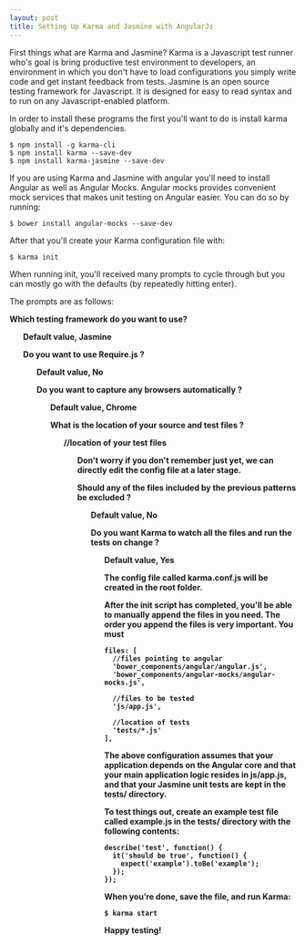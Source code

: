 ```yaml
---
layout: post
title: Setting Up Karma and Jasmine with AngularJs
---
```


First things what are Karma and Jasmine? Karma is a Javascript test runner who's goal is bring productive test environment to developers, an environment in which you don't have to load configurations you simply write code and get instant feedback from tests. Jasmine is an open source testing framework for Javascript. It is designed for easy to read syntax and to run on any Javascript-enabled platform.

In order to install these programs the first you'll want to do is install karma globally and it's dependencies.
```
$ npm install -g karma-cli
$ npm install karma --save-dev
$ npm install karma-jasmine --save-dev
```
If you are using Karma and Jasmine with angular you'll need to install Angular as well as Angular Mocks. Angular mocks provides convenient mock services that makes unit testing on Angular easier. You can do so by running:
```
$ bower install angular-mocks --save-dev
```

After that you'll create your Karma configuration file with:
```
$ karma init
```
When running init, you'll received many prompts to cycle through but you can mostly go with the defaults (by repeatedly hitting enter).

The prompts are as follows:

<b>Which testing framework do you want to use?

<ul>Default value, Jasmine

<b>Do you want to use Require.js ?

<ul>Default value, No

<b>Do you want to capture any browsers automatically ?

<ul>Default value, Chrome

<b>What is the location of your source and test files ?

<ul>//location of your test files

<ul>Don't worry if you don't remember just yet, we can directly edit the config file at a later stage.

<b>Should any of the files included by the previous patterns be excluded ?

<ul>Default value, No

<b>Do you want Karma to watch all the files and run the tests on change ?

<ul>Default value, Yes

<b>The config file called karma.conf.js will be created in the root folder.

After the init script has completed, you'll be able to manually append the files in you need.  The order you append the files is very important. You must
```
files: [
  //files pointing to angular
  'bower_components/angular/angular.js',
  'bower_components/angular-mocks/angular-mocks.js',

  //files to be tested
  'js/app.js',

  //location of tests
  'tests/*.js'
],
```
The above configuration assumes that your application depends on the Angular core and that your main application logic resides in js/app.js, and that your Jasmine unit tests are kept in the tests/ directory.

To test things out, create an example test file called example.js in the tests/ directory with the following contents:
```
describe('test', function() {
  it('should be true', function() {
    expect('example').toBe('example');
  });
});
```
When you’re done, save the file, and run Karma:

```
$ karma start
```

Happy testing!
